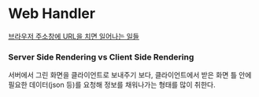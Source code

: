 # Web Handler

[브라우저 주소창에 URL을 치면 일어나는 일들](https://maxkim-j.github.io/posts/packet-travel/)

### Server Side Rendering vs Client Side Rendering

서버에서 그린 화면을 클라이언트로 보내주기 보다, 클라이언트에서 받은 화면 틀 안에 필요한 데이터(json 등)를 요청해 정보를 채워나가는 형태를 많이 취한다.
